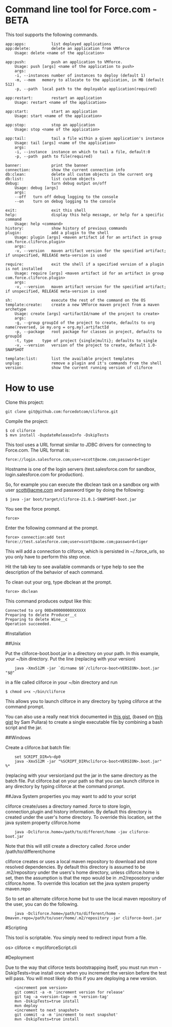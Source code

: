 # Command line tool for Force.com - BETA

This tool supports the following commands.

	app:apps:           list deployed applications
	app:delete:         delete an application from VMforce
		Usage: delete <name of the application>

	app:push:           push an application to VMforce.
		Usage: push [args] <name of the application to push>
		args:
		-i, --instances	number of instances to deploy (default 1)
		-m, --mem	memory to allocate to the application, in MB (default 512)
		-p, --path	local path to the deployable application(required)

	app:restart:        restart an application
		Usage: restart <name of the application>

	app:start:          start an application
		Usage: start <name of the application>

	app:stop:           stop an application
		Usage: stop <name of the application>

	app:tail:           tail a file within a given application's instance
		Usage: tail [args] <name of the application>
		args:
		-i, --instance	instance on which to tail a file, default:0
		-p, --path	path to file(required)

	banner:             print the banner
	connection:         show the current connection info
	db:clean:           delete all custom objects in the current org
	db:list:            list custom objects
	debug:              turn debug output on/off
		Usage: debug [args] 
		args:
		--off	turn off debug logging to the console
		--on	turn on debug logging to the console

	exit:               exit this shell
	help:               display this help message, or help for a specific command
		Usage: help <command>
	history:            show history of previous commands
	plugin:             add a plugin to the shell
		Usage: plugin [args] <maven artifact id for an artifact in group com.force.cliforce.plugin>
		args:
		-v, --version	maven artifact version for the specified artifact; if unspecified, RELEASE meta-version is used

	require:            exit the shell if a specified version of a plugin is not installed
		Usage: require [args] <maven artifact id for an artifact in group com.force.cliforce.plugin>
		args:
		-v, --version	maven artifact version for the specified artifact; if unspecified, RELEASE meta-version is used

	sh:                 execute the rest of the command on the OS
	template:create:    create a new VMforce maven project from a maven archetype
		Usage: create [args] <artifactId/name of the project to create>
		args:
		-g, --group	groupId of the project to create, defaults to org name(reversed, ie my.org = org.my).artifactId
		-p, --package	root package for classes in project, defaults to groupId
		-t, type	type of project {single|multi}; defaults to single
		-v, --version	version of the project to create, default 1.0-SNAPSHOT

	template:list:      list the available project templates
	unplug:             remove a plugin and it's commands from the shell
	version:            show the current running version of cliforce

# How to use

Clone this project:

	git clone git@github.com:forcedotcom/cliforce.git

Compile the project:

	$ cd cliforce
	$ mvn install -DupdateReleaseInfo -DskipTests

This tool uses a URL format similar to JDBC drivers for connecting to Force.com. The URL format is:

	force://login.salesforce.com;user=scott@acme.com;password=tiger

Hostname is one of the login servers (test.salesforce.com for sandbox, login.salesforce.com for production). 

So, for example you can execute the dbclean task on a sandbox org with user scott@acme.com and password tiger by doing the following:

	$ java -jar boot/target/cliforce-21.0.1-SNAPSHOT-boot.jar

You see the force prompt.

    force>

Enter the following command at the prompt.

    force> connection:add test force://test.salesforce.com;user=scott@acme.com;password=tiger

This will add a connection to cliforce, which is persisted in ~/.force_urls, so you only have to perform this step once.

Hit the tab key to see available commands or type help to see the description of the behavior of each command.

To clean out your org, type dbclean at the prompt.

    force> dbclean

This command produces output like this:

	Connected to org 00Dx00000000XXXXXX
	Preparing to delete Producer__c
	Preparing to delete Wine__c
	Operation succeeded.

#Installation

##Unix

Put the cliforce-boot<VERSION>.boot.jar in a directory on your path.
In this example, your ~/bin directory.
Put the line (replacing <VERSION> with your version)

        java -Xmx512M -jar `dirname $0`/cliforce-boot<VERSION>.boot.jar "$@"

in a file called cliforce in your ~/bin directory and run

	$ chmod u+x ~/bin/cliforce

This allows you to launch cliforce in any directory by typing cliforce at the command prompt.

You can also use a really neat trick documented in [this gist](https://gist.github.com/782862), (based on [this gist](https://gist.github.com/782523) by Sam Pullara)
to create a single executable file by combining a bash script and the jar.

##Windows

Create a cliforce.bat batch file:

        set SCRIPT_DIR=%~dp0
        java -Xmx512M -jar "%SCRIPT_DIR%cliforce-boot<VERSION>.boot.jar" %*

(replacing <VERSION> with your version)and put the jar in the same directory as the batch file.
Put cliforce.bat on your path so that you can launch cliforce in any directory by typing cliforce at the command prompt.

##Java System properties you may want to add to your script

cliforce create/uses a directory named .force to store login, connection,plugin and history information. By default this directory is created under the user's home directory.
To override this location, set the java system property cliforce.home

        java -Dcliforce.home=/path/to/different/home -jav cliforce-boot.jar

Note that this will still create a directory called .force under /path/to/different/home


cliforce creates or uses a local maven repository to download and store resolved dependencies. By default this directory is assumed to be .m2/repository under the users's home directory, unless
cliforce.home is set, then the assumption is that the repo would be in .m2/reposotory under cliforce.home. To override this location set the java system property maven.repo

So to set an alternate cliforce.home but to use the local maven repository of the user, you can do the following.

        java -Dcliforce.home=/path/to/different/home -Dmaven.repo=/path/to/user/home/.m2/repository -jar cliforce-boot.jar





#Scripting

This tool is scriptable. You simply need to redirect input from a file.

os> cliforce < mycliforceScript.cli

#Deployment

Due to the way that cliforce tests bootstrapping itself, you must run mvn -DskipTests=true install once when you increment the version before the test will
 pass. You will most likely do this if you are deploying a new version.

        <increment pom version>
        git commit -a -m 'increment version for release'
        git tag -a <version-tag> -m 'version-tag'
        mvn -DskipTests=true install
        mvn deploy
        <increment to next snapshot>
        git commit -a -m 'increment to next snapshot'
        mvn -DskipTests=true install



